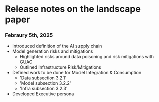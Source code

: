 # Release notes on the landscape paper

### Febraury 5th, 2025

- Introduced definition of the AI supply chain
- Model generation risks and mitigations
    - Highlighted risks around data poisoning and risk mitigations with GUAC
    - Outlined Infrastructure Risk/Mitigations
- Defined work to be done for Model Integration & Consumption
    - 'Data subsection 3.2.1'
    - 'Model subsection 3.2.2'
    - 'Infra subsection 3.2.3'
- Developed Executive persona
